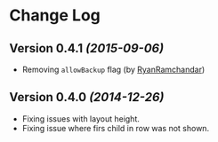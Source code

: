 Change Log
==========

Version 0.4.1 *(2015-09-06)*
----------------------------
 * Removing `allowBackup` flag (by [RyanRamchandar](https://github.com/RyanRamchandar))

Version 0.4.0 *(2014-12-26)*
----------------------------
 * Fixing issues with layout height.
 * Fixing issue where firs child in row was not shown.

